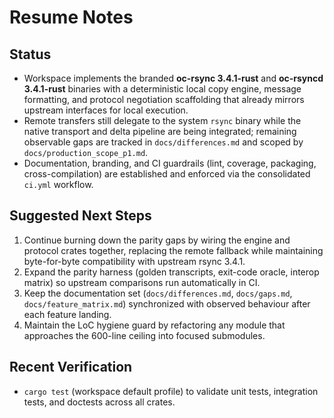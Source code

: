 # Resume Notes

## Status
- Workspace implements the branded **oc-rsync 3.4.1-rust** and **oc-rsyncd 3.4.1-rust** binaries with a deterministic local copy engine, message formatting, and protocol negotiation scaffolding that already mirrors upstream interfaces for local execution.
- Remote transfers still delegate to the system `rsync` binary while the native transport and delta pipeline are being integrated; remaining observable gaps are tracked in `docs/differences.md` and scoped by `docs/production_scope_p1.md`.
- Documentation, branding, and CI guardrails (lint, coverage, packaging, cross-compilation) are established and enforced via the consolidated `ci.yml` workflow.

## Suggested Next Steps
1. Continue burning down the parity gaps by wiring the engine and protocol crates together, replacing the remote fallback while maintaining byte-for-byte compatibility with upstream rsync 3.4.1.
2. Expand the parity harness (golden transcripts, exit-code oracle, interop matrix) so upstream comparisons run automatically in CI.
3. Keep the documentation set (`docs/differences.md`, `docs/gaps.md`, `docs/feature_matrix.md`) synchronized with observed behaviour after each feature landing.
4. Maintain the LoC hygiene guard by refactoring any module that approaches the 600-line ceiling into focused submodules.

## Recent Verification
- `cargo test` (workspace default profile) to validate unit tests, integration tests, and doctests across all crates.
